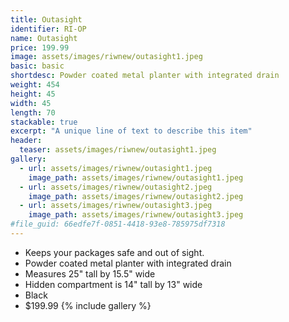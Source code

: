 ```yaml
---
title: Outasight
identifier: RI-OP
name: Outasight
price: 199.99
image: assets/images/riwnew/outasight1.jpeg
basic: basic
shortdesc: Powder coated metal planter with integrated drain
weight: 454
height: 45
width: 45
length: 70
stackable: true
excerpt: "A unique line of text to describe this item"
header:
  teaser: assets/images/riwnew/outasight1.jpeg
gallery:
  - url: assets/images/riwnew/outasight1.jpeg
    image_path: assets/images/riwnew/outasight1.jpeg
  - url: assets/images/riwnew/outasight2.jpeg
    image_path: assets/images/riwnew/outasight2.jpeg
  - url: assets/images/riwnew/outasight3.jpeg
    image_path: assets/images/riwnew/outasight3.jpeg
#file_guid: 66edfe7f-0851-4418-93e8-785975df7318
---
```



- Keeps your packages safe and out of sight.  
- Powder coated metal planter with integrated drain  
- Measures 25" tall by 15.5" wide  
- Hidden compartment is 14" tall by 13" wide
- Black
- $199.99
{% include gallery %}
